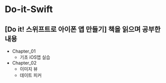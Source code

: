 # Do-it-Swift
[Do it! 스위프트로 아이폰 앱 만들기] 책을 읽으며 공부한 내용
----
- Chapter_01
  - 기초 iOS앱 실습
- Chapter_02
  - 이미지 뷰
  - 데이트 피커